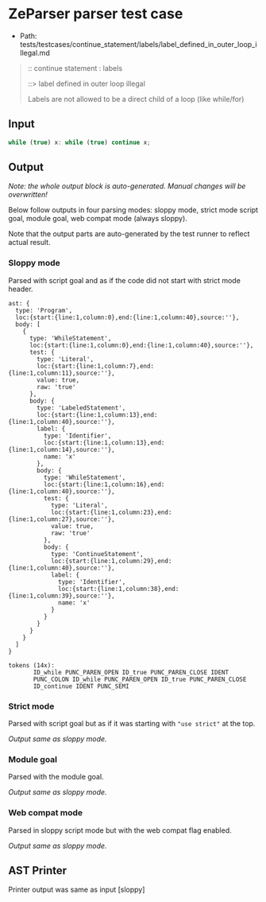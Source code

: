 # ZeParser parser test case

- Path: tests/testcases/continue_statement/labels/label_defined_in_outer_loop_illegal.md

> :: continue statement : labels
>
> ::> label defined in outer loop illegal
>
> Labels are not allowed to be a direct child of a loop (like while/for)

## Input

`````js
while (true) x: while (true) continue x;
`````

## Output

_Note: the whole output block is auto-generated. Manual changes will be overwritten!_

Below follow outputs in four parsing modes: sloppy mode, strict mode script goal, module goal, web compat mode (always sloppy).

Note that the output parts are auto-generated by the test runner to reflect actual result.

### Sloppy mode

Parsed with script goal and as if the code did not start with strict mode header.

`````
ast: {
  type: 'Program',
  loc:{start:{line:1,column:0},end:{line:1,column:40},source:''},
  body: [
    {
      type: 'WhileStatement',
      loc:{start:{line:1,column:0},end:{line:1,column:40},source:''},
      test: {
        type: 'Literal',
        loc:{start:{line:1,column:7},end:{line:1,column:11},source:''},
        value: true,
        raw: 'true'
      },
      body: {
        type: 'LabeledStatement',
        loc:{start:{line:1,column:13},end:{line:1,column:40},source:''},
        label: {
          type: 'Identifier',
          loc:{start:{line:1,column:13},end:{line:1,column:14},source:''},
          name: 'x'
        },
        body: {
          type: 'WhileStatement',
          loc:{start:{line:1,column:16},end:{line:1,column:40},source:''},
          test: {
            type: 'Literal',
            loc:{start:{line:1,column:23},end:{line:1,column:27},source:''},
            value: true,
            raw: 'true'
          },
          body: {
            type: 'ContinueStatement',
            loc:{start:{line:1,column:29},end:{line:1,column:40},source:''},
            label: {
              type: 'Identifier',
              loc:{start:{line:1,column:38},end:{line:1,column:39},source:''},
              name: 'x'
            }
          }
        }
      }
    }
  ]
}

tokens (14x):
       ID_while PUNC_PAREN_OPEN ID_true PUNC_PAREN_CLOSE IDENT
       PUNC_COLON ID_while PUNC_PAREN_OPEN ID_true PUNC_PAREN_CLOSE
       ID_continue IDENT PUNC_SEMI
`````

### Strict mode

Parsed with script goal but as if it was starting with `"use strict"` at the top.

_Output same as sloppy mode._

### Module goal

Parsed with the module goal.

_Output same as sloppy mode._

### Web compat mode

Parsed in sloppy script mode but with the web compat flag enabled.

_Output same as sloppy mode._

## AST Printer

Printer output was same as input [sloppy]
